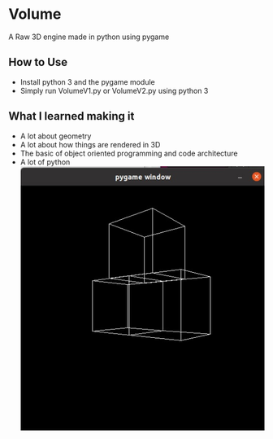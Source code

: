 # Volume
A Raw 3D engine made in python using pygame
## How to Use
* Install python 3 and the pygame module
* Simply run VolumeV1.py or VolumeV2.py using python 3
## What I learned making it
* A lot about geometry
* A lot about how things are rendered in 3D
* The basic of object oriented programming and code architecture
* A lot of python
![printscreen of the application](./Print.jpeg)
